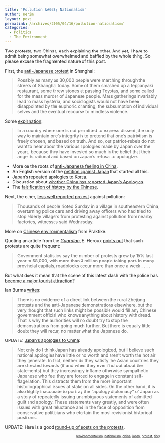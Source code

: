 ```yaml
---
title: 'Pollution &#038; Nationalism'
author: Kerim
layout: post
permalink: /archives/2005/04/16/pollution-nationalism/
categories:
  - Politics
  - The Environment
---
```

Two protests, two Chinas, each explaining the other. And yet, I have to admit being somewhat overwhelmed and baffled by the whole thing. So please excuse the fragmented nature of this post.

First, the <a href="http://www.danwei.org/archives/001479.html" onclick="_gaq.push(['_trackEvent', 'outbound-article', 'http://www.danwei.org/archives/001479.html', 'anti-Japanese protest']);" >anti-Japanese protest</a> in Shanghai:

> Possibly as many as 30,000 people were marching through the streets of Shanghai today. Some of them smashed up a teppanyaki restaurant, some threw stones at passing Toyotas, and some called for the mass murder of Japanese people. Mass gatherings invariably lead to mass hysteria, and sociologists would not have been disappointed by the euphoric chanting, the subsumption of individual selves and the eventual recourse to mindless violence.

Some <a href="http://www.running-dog.co.uk/news.asp?NewsItem=0118" onclick="_gaq.push(['_trackEvent', 'outbound-article', 'http://www.running-dog.co.uk/news.asp?NewsItem=0118', 'explanation']);" >explanation</a>:

> In a country where one is not permitted to express dissent, the only way to maintain one&#8217;s integrity is to pretend that one&#8217;s patriotism is freely chosen, and based on truth. And so, our patriot-rebels do not want to hear about the various apologies made by Japan over the years, because they have invested so much in the belief that their anger is rational and based on Japan&#8217;s refusal to apologize.

  * More on the roots of <a href="http://www.zonaeuropa.com/20050412_1.htm" onclick="_gaq.push(['_trackEvent', 'outbound-article', 'http://www.zonaeuropa.com/20050412_1.htm', 'anti-Japanese feeling in China']);" >anti-Japanese feeling in China</a>. 
  * An English version of the <a href="http://www.chinastudygroup.org/blog/jj/122/" onclick="_gaq.push(['_trackEvent', 'outbound-article', 'http://www.chinastudygroup.org/blog/jj/122/', 'petition against Japan']);" >petition against Japan</a> that started all this. 
  * Japan&#8217;s repeated <a href="http://muninn.net/blog/2005/04/japans-apologies-to-korea.html" onclick="_gaq.push(['_trackEvent', 'outbound-article', 'http://muninn.net/blog/2005/04/japans-apologies-to-korea.html', 'apologies to Korea']);" >apologies to Korea</a>. 
  * Discussion about <a href="http://forum.japantoday.com/m_408676/mpage_1/key_/tm.htm#409197" onclick="_gaq.push(['_trackEvent', 'outbound-article', 'http://forum.japantoday.com/m_408676/mpage_1/key_/tm.htm#409197', 'whether China has reported Japan&#8217;s Apologies']);" >whether China has reported Japan&#8217;s Apologies</a>. 
  * The <a href="http://www.zonaeuropa.com/20050413_1.htm" onclick="_gaq.push(['_trackEvent', 'outbound-article', 'http://www.zonaeuropa.com/20050413_1.htm', 'falsification of history by the Chinese']);" >falsification of history by the Chinese</a>.

Next, the other, <a href="http://www.nytimes.com/2005/04/14/international/asia/14riot.html?ex=1271131200&#038;en=ac37a6a495d10abf&#038;ei=5090&#038;partner=rssuserland&#038;pagewanted=print" onclick="_gaq.push(['_trackEvent', 'outbound-article', 'http://www.nytimes.com/2005/04/14/international/asia/14riot.html?ex=1271131200&en=ac37a6a495d10abf&ei=5090&partner=rssuserland&pagewanted=print', 'less well reported protest']);" >less well reported protest</a> against pollution:

> Thousands of people rioted Sunday in a village in southeastern China, overturning police cars and driving away officers who had tried to stop elderly villagers from protesting against pollution from nearby factories, witnesses said Wednesday.

More on <a href="http://gristmill.grist.org/story/2005/4/14/124133/771" onclick="_gaq.push(['_trackEvent', 'outbound-article', 'http://gristmill.grist.org/story/2005/4/14/124133/771', 'Chinese environmentalism']);" >Chinese environmentalism</a> from Praktike.

Quoting an article from the *<a href="http://www.guardian.co.uk/china/story/0,7369,1457448,00.html" onclick="_gaq.push(['_trackEvent', 'outbound-article', 'http://www.guardian.co.uk/china/story/0,7369,1457448,00.html', 'Guardian']);" >Guardian</a>*, E. Heroux <a href="http://heroux.blogspot.com/2005/04/violent-protest-against-pollution-in.html" onclick="_gaq.push(['_trackEvent', 'outbound-article', 'http://heroux.blogspot.com/2005/04/violent-protest-against-pollution-in.html', 'points out']);" >points out</a> that such protests are quite frequent:

> Government statistics say the number of protests grew by 15% last year to 58,000, with more than 3 million people taking part. In many provincial capitals, roadblocks occur more than once a week . . . .

But what does it mean that the scene of this latest clash with the police has <a href="http://www.zonaeuropa.com/20050416_2.htm" onclick="_gaq.push(['_trackEvent', 'outbound-article', 'http://www.zonaeuropa.com/20050416_2.htm', 'become a major tourist attraction']);" >become a major tourist attraction</a>?

Ian Burma <a href="http://www.howardwfrench.com/archives/2005/04/15/chinas_persistent_japan_syndrome/" onclick="_gaq.push(['_trackEvent', 'outbound-article', 'http://www.howardwfrench.com/archives/2005/04/15/chinas_persistent_japan_syndrome/', 'writes']);" >writes</a>:

> There is no evidence of a direct link between the rural Zhejiang protests and the anti-Japanese demonstrations elsewhere, but the very thought that such links might be possible would fill any Chinese government official who knows anything about history with dread. That is why the authorities will no doubt try to stop the demonstrations from going much further. But there is equally little doubt they will recur, no matter what the Japanese do.

UPDATE: <a href="http://muninn.net/blog/2005/04/japans-apologies-to-china.html" onclick="_gaq.push(['_trackEvent', 'outbound-article', 'http://muninn.net/blog/2005/04/japans-apologies-to-china.html', 'Japan&#8217;s apologies to China']);" >Japan&#8217;s apologies to China</a>:

> Not only do I think Japan has already apologized, but I believe such national apologies have little or no worth and aren’t worth the hot air they generate. In fact, neither do they satisfy the Asian countries they are directed towards (if and when they ever find out about the statements) but they increasingly inflame otherwise sympathetic Japanese who feel they are forced to engage in constant self-flagellation. This distracts them from the more important historiographical issues at stake on all sides. On the other hand, it is also highly inaccurate to portray the “apology diplomacy” of Japan as a story of repeatedly issuing unambiguous statements of admitted guilt and apology. These statements vary greatly, and were often issued with great reluctance and in the face of opposition from conservative politicians who etertain the most revisionist historical positions.

UPDATE: Here is a good <a href="http://simonworld.mu.nu/archives/075515.php" onclick="_gaq.push(['_trackEvent', 'outbound-article', 'http://simonworld.mu.nu/archives/075515.php', 'round-up of posts on the protests']);" >round-up of posts on the protests</a>.

<div style="text-align:right;">
  <span style="font-size:x-small;">{<a href="http://technorati.com/tag/environmentalism" onclick="_gaq.push(['_trackEvent', 'outbound-article', 'http://technorati.com/tag/environmentalism', 'environmentalism']);"  rel="tag">environmentalism</a>, <a href="http://technorati.com/tag/nationalism" onclick="_gaq.push(['_trackEvent', 'outbound-article', 'http://technorati.com/tag/nationalism', 'nationalism']);"  rel="tag">nationalism</a>, <a href="http://technorati.com/tag/china" onclick="_gaq.push(['_trackEvent', 'outbound-article', 'http://technorati.com/tag/china', 'china']);"  rel="tag">china</a>, <a href="http://technorati.com/tag/japan" onclick="_gaq.push(['_trackEvent', 'outbound-article', 'http://technorati.com/tag/japan', 'japan']);"  rel="tag">japan</a>, <a href="http://technorati.com/tag/protest" onclick="_gaq.push(['_trackEvent', 'outbound-article', 'http://technorati.com/tag/protest', 'protest']);"  rel="tag">protest</a>, <a href="http://technorati.com/tag/riot" onclick="_gaq.push(['_trackEvent', 'outbound-article', 'http://technorati.com/tag/riot', 'riot']);"  rel="tag">riot</a>}</span>


